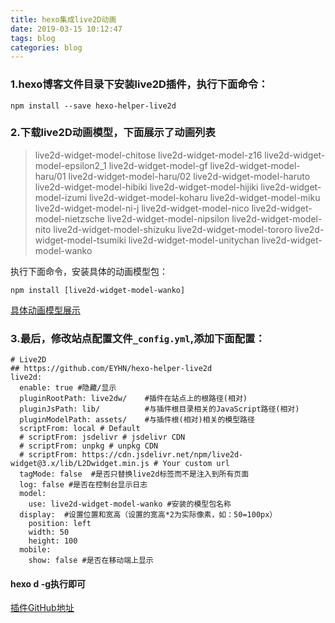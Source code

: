 ```yaml
---
title: hexo集成live2D动画
date: 2019-03-15 10:12:47
tags: blog
categories: blog
---
```


### 1.hexo博客文件目录下安装live2D插件，执行下面命令：
```git bash
npm install --save hexo-helper-live2d
```

### 2.下载live2D动画模型，下面展示了动画列表
>   live2d-widget-model-chitose
    live2d-widget-model-z16
    live2d-widget-model-epsilon2_1
    live2d-widget-model-gf
    live2d-widget-model-haru/01
    live2d-widget-model-haru/02
    live2d-widget-model-haruto
    live2d-widget-model-hibiki
    live2d-widget-model-hijiki
    live2d-widget-model-izumi
    live2d-widget-model-koharu
    live2d-widget-model-miku
    live2d-widget-model-ni-j
    live2d-widget-model-nico
    live2d-widget-model-nietzsche
    live2d-widget-model-nipsilon
    live2d-widget-model-nito
    live2d-widget-model-shizuku
    live2d-widget-model-tororo
    live2d-widget-model-tsumiki
    live2d-widget-model-unitychan
    live2d-widget-model-wanko

执行下面命令，安装具体的动画模型包：
```
npm install [live2d-widget-model-wanko]
```
[具体动画模型展示](https://huaji8.top/post/live2d-plugin-2.0/)

### 3.最后，修改站点配置文件`_config.yml`,添加下面配置：
```
# Live2D
## https://github.com/EYHN/hexo-helper-live2d
live2d:
  enable: true #隐藏/显示
  pluginRootPath: live2dw/    #插件在站点上的根路径(相对)
  pluginJsPath: lib/          #与插件根目录相关的JavaScript路径(相对)
  pluginModelPath: assets/    #与插件根(相对)相关的模型路径
  scriptFrom: local # Default
  # scriptFrom: jsdelivr # jsdelivr CDN
  # scriptFrom: unpkg # unpkg CDN
  # scriptFrom: https://cdn.jsdelivr.net/npm/live2d-widget@3.x/lib/L2Dwidget.min.js # Your custom url
  tagMode: false  #是否只替换live2d标签而不是注入到所有页面
  log: false #是否在控制台显示日志
  model:
    use: live2d-widget-model-wanko #安装的模型包名称
  display:  #设置位置和宽高（设置的宽高*2为实际像素，如：50=100px）
    position: left 
    width: 50
    height: 100
  mobile:
    show: false #是否在移动端上显示
```
#### hexo d -g执行即可
[插件GitHub地址](https://github.com/EYHN/hexo-helper-live2d)